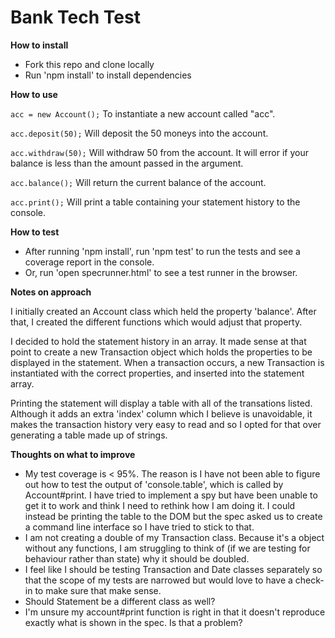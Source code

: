 # Bank Tech Test

**How to install**

- Fork this repo and clone locally
- Run 'npm install' to install dependencies

**How to use**

`acc = new Account();` To instantiate a new account called "acc".

`acc.deposit(50);` Will deposit the 50 moneys into the account.

`acc.withdraw(50);` Will withdraw 50 from the account. It will error if your balance is less than the amount passed in the argument.

`acc.balance();` Will return the current balance of the account.

`acc.print();` Will print a table containing your statement history to the console.

**How to test**

* After running 'npm install', run 'npm test' to run the tests and see a coverage report in the console.
* Or, run 'open specrunner.html' to see a test runner in the browser.

**Notes on approach**

I initially created an Account class which held the property 'balance'. After that, I created the different functions which would adjust that property.

I decided to hold the statement history in an array. It made sense at that point to create a new Transaction object which holds the properties to be displayed in the statement. When a transaction occurs, a new Transaction is instantiated with the correct properties, and inserted into the statement array.

Printing the statement will display a table with all of the transations listed. Although it adds an extra 'index' column which I believe is unavoidable, it makes the transaction history very easy to read and so I opted for that over generating a table made up of strings.

**Thoughts on what to improve**

* My test coverage is < 95%. The reason is I have not been able to figure out how to test the output of 'console.table', which is called by Account#print. I have tried to implement a spy but have been unable to get it to work and think I need to rethink how I am doing it. I could instead be printing the table to the DOM but the spec asked us to create a command line interface so I have tried to stick to that.
* I am not creating a double of my Transaction class. Because it's a object without any functions, I am struggling to think of (if we are testing for behaviour rather than state) why it should be doubled.
* I feel like I should be testing Transaction and Date classes separately so that the scope of my tests are narrowed but would love to have a check-in to make sure that make sense.
* Should Statement be a different class as well?
* I'm unsure my account#print function is right in that it doesn't reproduce exactly what is shown in the spec. Is that a problem?

```

```
